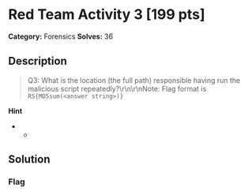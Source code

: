 # Red Team Activity 3 [199 pts]

**Category:** Forensics
**Solves:** 36

## Description
>Q3: What is the location (the full path) responsible having run the malicious script repeatedly?\r\n\r\nNote: Flag format is `RS{MD5sum(<answer string>)}`

**Hint**
* -

## Solution

### Flag

